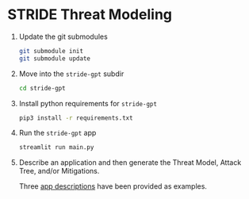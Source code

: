 # STRIDE Threat Modeling

1. Update the git submodules

    ```zsh
    git submodule init
    git submodule update
    ```

2. Move into the `stride-gpt` subdir

    ```zsh
    cd stride-gpt
    ```

3. Install python requirements for `stride-gpt`

   ```zsh
   pip3 install -r requirements.txt
   ```

4. Run the `stride-gpt` app

   ```zsh
   streamlit run main.py
   ```

5. Describe an application and then generate the Threat Model, Attack Tree, and/or Mitigations.

    Three [app descriptions](app-descriptions.md) have been provided as examples.
